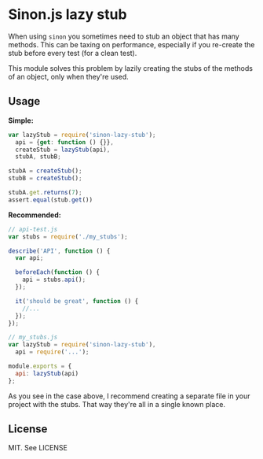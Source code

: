 # Sinon.js lazy stub

When using `sinon` you sometimes need to stub an object that has many
methods. This can be taxing on performance, especially if you
re-create the stub before every test (for a clean test).

This module solves this problem by lazily creating the stubs of the
methods of an object, only when they're used.


## Usage

**Simple:**
```javascript
var lazyStub = require('sinon-lazy-stub');
  api = {get: function () {}},
  createStub = lazyStub(api),
  stubA, stubB;

stubA = createStub();
stubB = createStub();

stubA.get.returns(7);
assert.equal(stub.get())
```

**Recommended:**
```javascript
// api-test.js
var stubs = require('./my_stubs');

describe('API', function () {
  var api;

  beforeEach(function () {
    api = stubs.api();
  });

  it('should be great', function () {
    //...
  });
});

// my_stubs.js
var lazyStub = require('sinon-lazy-stub'),
  api = require('...');

module.exports = {
  api: lazyStub(api)
};
```

As you see in the case above, I recommend creating a separate
file in your project with the stubs. That way they're all in
a single known place.


## License

MIT. See LICENSE
